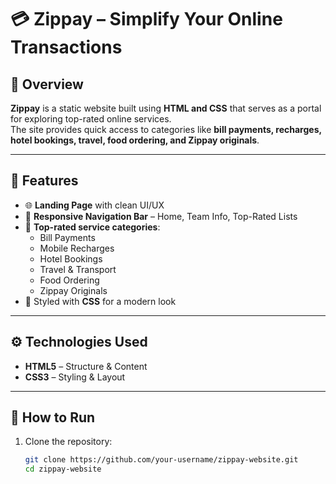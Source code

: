 # 💳 Zippay – Simplify Your Online Transactions

## 📌 Overview
**Zippay** is a static website built using **HTML and CSS** that serves as a portal for exploring top-rated online services.  
The site provides quick access to categories like **bill payments, recharges, hotel bookings, travel, food ordering, and Zippay originals**.

---

## 🎯 Features
- 🌐 **Landing Page** with clean UI/UX  
- 📱 **Responsive Navigation Bar** – Home, Team Info, Top-Rated Lists  
- 🏦 **Top-rated service categories**:
  - Bill Payments  
  - Mobile Recharges  
  - Hotel Bookings  
  - Travel & Transport  
  - Food Ordering  
  - Zippay Originals  
- 🎨 Styled with **CSS** for a modern look  

---

## ⚙️ Technologies Used
- **HTML5** – Structure & Content  
- **CSS3** – Styling & Layout  

---

## 🚀 How to Run
1. Clone the repository:
   ```bash
   git clone https://github.com/your-username/zippay-website.git
   cd zippay-website
